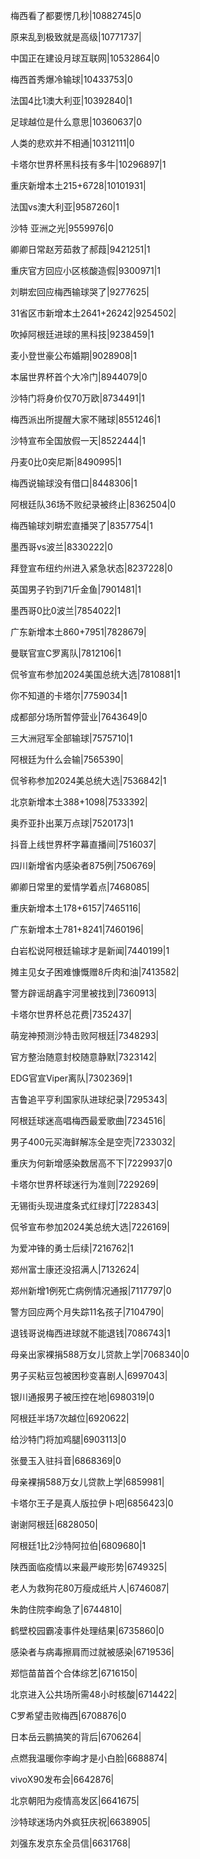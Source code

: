 梅西看了都要愣几秒|10882745|0

原来乱到极致就是高级|10771737|

中国正在建设月球互联网|10532864|0

梅西首秀爆冷输球|10433753|0

法国4比1澳大利亚|10392840|1

足球越位是什么意思|10360637|0

人类的悲欢并不相通|10312111|0

卡塔尔世界杯黑科技有多牛|10296897|1

重庆新增本土215+6728|10101931|

法国vs澳大利亚|9587260|1

沙特 亚洲之光|9559976|0

卿卿日常赵芳茹救了郝葭|9421251|1

重庆官方回应小区核酸造假|9300971|1

刘畊宏回应梅西输球哭了|9277625|

31省区市新增本土2641+26242|9254502|

吹掉阿根廷进球的黑科技|9238459|1

麦小登世豪公布婚期|9028908|1

本届世界杯首个大冷门|8944079|0

沙特门将身价仅70万欧|8734491|1

梅西派出所提醒大家不赌球|8551246|1

沙特宣布全国放假一天|8522444|1

丹麦0比0突尼斯|8490995|1

梅西说输球没有借口|8448306|1

阿根廷队36场不败纪录被终止|8362504|0

梅西输球刘畊宏直播哭了|8357754|1

墨西哥vs波兰|8330222|0

拜登宣布纽约州进入紧急状态|8237228|0

英国男子钓到71斤金鱼|7901481|1

墨西哥0比0波兰|7854022|1

广东新增本土860+7951|7828679|

曼联官宣C罗离队|7812106|1

侃爷宣布参加2024美国总统大选|7810881|1

你不知道的卡塔尔|7759034|1

成都部分场所暂停营业|7643649|0

三大洲冠军全部输球|7575710|1

阿根廷为什么会输|7565390|

侃爷称参加2024美总统大选|7536842|1

北京新增本土388+1098|7533392|

奥乔亚扑出莱万点球|7520173|1

抖音上线世界杯字幕直播间|7516037|

四川新增省内感染者875例|7506769|

卿卿日常里的爱情学着点|7468085|

重庆新增本土178+6157|7465116|

广东新增本土781+8241|7460196|

白岩松说阿根廷输球才是新闻|7440199|1

摊主见女子困难慷慨赠8斤肉和油|7413582|

警方辟谣胡鑫宇河里被找到|7360913|

卡塔尔世界杯总花费|7352437|

萌宠神预测沙特击败阿根廷|7348293|

官方整治随意封校随意静默|7323142|

EDG官宣Viper离队|7302369|1

吉鲁追平亨利国家队进球纪录|7295343|

阿根廷球迷高唱梅西最爱歌曲|7234516|

男子400元买海鲜解冻全是空壳|7233032|

重庆为何新增感染数居高不下|7229937|0

卡塔尔世界杯球迷行为准则|7229269|

无锡街头现进度条式红绿灯|7228343|

侃爷宣布参加2024美总统大选|7226169|

为爱冲锋的勇士后续|7216762|1

郑州富士康还没招满人|7132624|

郑州新增1例死亡病例情况通报|7117797|0

警方回应两个月失踪11名孩子|7104790|

退钱哥说梅西进球就不能退钱|7086743|1

母亲出家裸捐588万女儿贷款上学|7068340|0

男子买粘豆包被困秒变喜剧人|6997043|

银川通报男子被压控在地|6980319|0

阿根廷半场7次越位|6920622|

给沙特门将加鸡腿|6903113|0

张曼玉入驻抖音|6868369|0

母亲裸捐588万女儿贷款上学|6859981|

卡塔尔王子是真人版拉伊卜吧|6856423|0

谢谢阿根廷|6828050|

阿根廷1比2沙特阿拉伯|6809680|1

陕西面临疫情以来最严峻形势|6749325|

老人为救狗花80万瘦成纸片人|6746087|

朱韵住院李峋急了|6744810|

鹤壁校园霸凌事件处理结果|6735860|0

感染者与病毒擦肩而过就被感染|6719536|

郑恺苗苗首个合体综艺|6716150|

北京进入公共场所需48小时核酸|6714422|

C罗希望击败梅西|6708876|0

日本岳云鹏搞笑的背后|6706264|

点燃我温暖你李峋才是小白脸|6688874|

vivoX90发布会|6642876|

北京朝阳为疫情高发区|6641675|

沙特球迷场内外疯狂庆祝|6638905|

刘强东发京东全员信|6631768|

